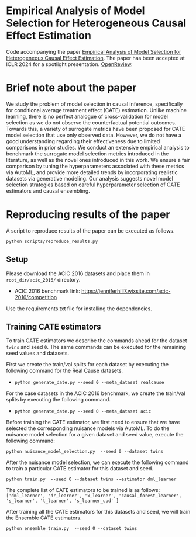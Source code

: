 # Empirical Analysis of Model Selection for Heterogeneous Causal Effect Estimation

Code accompanying the paper [Empirical Analysis of Model Selection for Heterogeneous Causal Effect Estimation](https://arxiv.org/abs/2211.01939).
The paper has been accepted at ICLR 2024 for a spotlight presentation. [OpenReview](https://openreview.net/forum?id=yuy6cGt3KL).

# Brief note about the paper

<!-- <img src="main_fig.png" width=65% align="center"> -->

We study the problem of model selection in causal inference, specifically for conditional average treatment effect (CATE) estimation. Unlike machine learning, there is no perfect analogue of cross-validation for model selection as we do not observe the counterfactual potential outcomes. Towards this, a variety of surrogate metrics have been proposed for CATE model selection that use only observed data. However, we do not have a good understanding regarding their effectiveness due to limited comparisons in prior studies. We conduct an extensive empirical analysis to benchmark the surrogate model selection metrics introduced in the literature, as well as the novel ones introduced in this work. We ensure a fair comparison by tuning the hyperparameters associated with these metrics via AutoML, and provide more detailed trends by incorporating realistic datasets via generative modeling. Our analysis suggests novel model selection strategies based on careful hyperparameter selection of CATE estimators and causal ensembling.

# Reproducing results of the paper

A script to reproduce results of the paper can be executed as follows.

`python scripts/reproduce_results.py`

## Setup

Please download the ACIC 2016 datasets and place them in `root_dir/acic_2016/` directory.

- ACIC 2016 benchmark link: https://jenniferhill7.wixsite.com/acic-2016/competition

Use the requirements.txt file for installing the dependencies.

## Training CATE estimators

To train CATE estimators we describe the commands ahead for the dataset ``twins`` and seed `0`. The same commands can be executed for the remaining seed values and datasets.

First we create the train/val splits for each dataset by executing the following command for the Real Cause datasets.

- `python generate_date.py --seed 0 --meta_dataset realcause` 

For the case datasets in the ACIC 2016 benchmark, we create the train/val splits by executing the following command.

- `python generate_date.py --seed 0 --meta_dataset acic`

Before training the CATE estimator, we first need to ensure that we have selected the corresponding nuisance models via AutoML. To do the nuisance model selection for a given dataset and seed value, execute the following command:

`python nuisance_model_selection.py  --seed 0 --dataset twins `

After the nuisance model selection, we can execute the following command to train a particular CATE estimator for this dataset and seed. 

`python train.py  --seed 0 --dataset twins --estimator dml_learner `

The complete list of CATE estimators to be trained is as follows: `['dml_learner', 'dr_learner', 'x_learner', 'causal_forest_learner', 's_learner', 't_learner', 's_learner_upd' ]`

After training all the CATE estimators for this datasets and seed, we will train the Ensemble CATE estimators.

`python ensemble_train.py  --seed 0 --dataset twins `

